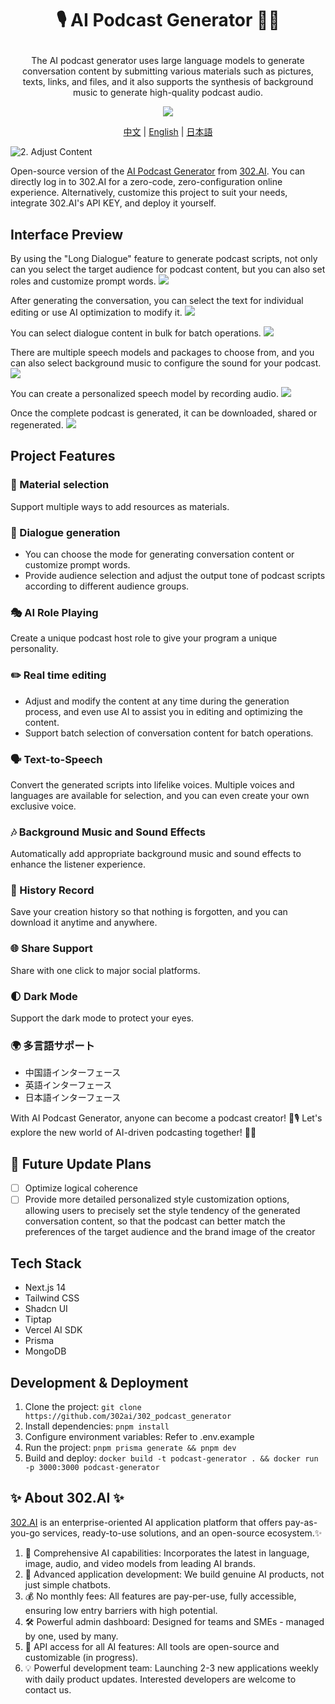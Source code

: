# <p align="center">🎙️ AI Podcast Generator 🚀✨</p>

<p align="center">The AI podcast generator uses large language models to generate conversation content by submitting various materials such as pictures, texts, links, and files, and it also supports the synthesis of background music to generate high-quality podcast audio.</p>

<p align="center"><a href="https://302.ai/en/tools/podcast/" target="blank"><img src="https://file.302ai.cn/gpt/imgs/github/302_badge.png" /></a></p >

<p align="center"><a href="README_zh.md">中文</a> | <a href="README.md">English</a> | <a href="README_ja.md">日本語</a></p>

![2. Adjust Content](docs/播客生成器en.png)

Open-source version of the [AI Podcast Generator](https://302.ai/en/tools/podcast/) from [302.AI](https://302.ai).
You can directly log in to 302.AI for a zero-code, zero-configuration online experience.
Alternatively, customize this project to suit your needs, integrate 302.AI's API KEY, and deploy it yourself.

## Interface Preview
By using the "Long Dialogue" feature to generate podcast scripts, not only can you select the target audience for podcast content, but you can also set roles and customize prompt words.
![](docs/302_Podcast_Generator_en_screenshot_01.png)   

After generating the conversation, you can select the text for individual editing or use AI optimization to modify it.
![](docs/302_Podcast_Generator_en_screenshot_02.png)    

You can select dialogue content in bulk for batch operations.
![](docs/302_Podcast_Generator_en_screenshot_03.png)    

There are multiple speech models and packages to choose from, and you can also select background music to configure the sound for your podcast.
![](docs/302_Podcast_Generator_en_screenshot_04.png)    

You can create a personalized speech model by recording audio.
![](docs/302_Podcast_Generator_en_screenshot_05.png) 

Once the complete podcast is generated, it can be downloaded, shared or regenerated.
![](docs/302_Podcast_Generator_en_screenshot_06.png)

## Project Features
###  🎯  Material selection
Support multiple ways to add resources as materials.
###  📝  Dialogue generation
- You can choose the mode for generating conversation content or customize prompt words.
- Provide audience selection and adjust the output tone of podcast scripts according to different audience groups.
###  🎭  AI Role Playing
Create a unique podcast host role to give your program a unique personality.
###  ✏️  Real time editing
- Adjust and modify the content at any time during the generation process, and even use AI to assist you in editing and optimizing the content.
- Support batch selection of conversation content for batch operations.
### 🗣️ Text-to-Speech
Convert the generated scripts into lifelike voices. Multiple voices and languages are available for selection, and you can even create your own exclusive voice.
### 🎶 Background Music and Sound Effects
Automatically add appropriate background music and sound effects to enhance the listener experience.
### 📜 History Record
Save your creation history so that nothing is forgotten, and you can download it anytime and anywhere.
### 🌐 Share Support
Share with one click to major social platforms.
### 🌓 Dark Mode
Support the dark mode to protect your eyes.
### 🌍 多言語サポート
- 中国語インターフェース
- 英語インターフェース
- 日本語インターフェース


With AI Podcast Generator, anyone can become a podcast creator! 🎉🎙️ Let's explore the new world of AI-driven podcasting together! 🌟🚀

## 🚩 Future Update Plans
- [ ] Optimize logical coherence
- [ ] Provide more detailed personalized style customization options, allowing users to precisely set the style tendency of the generated conversation content, so that the podcast can better match the preferences of the target audience and the brand image of the creator

## Tech Stack
- Next.js 14
- Tailwind CSS
- Shadcn UI
- Tiptap
- Vercel AI SDK
- Prisma
- MongoDB

## Development & Deployment
1. Clone the project: `git clone https://github.com/302ai/302_podcast_generator`
2. Install dependencies: `pnpm install`
3. Configure environment variables: Refer to .env.example
4. Run the project: `pnpm prisma generate && pnpm dev`
5. Build and deploy: `docker build -t podcast-generator . && docker run -p 3000:3000 podcast-generator`


## ✨ About 302.AI ✨
[302.AI](https://302.ai) is an enterprise-oriented AI application platform that offers pay-as-you-go services, ready-to-use solutions, and an open-source ecosystem.✨
1. 🧠 Comprehensive AI capabilities: Incorporates the latest in language, image, audio, and video models from leading AI brands.
2. 🚀 Advanced application development: We build genuine AI products, not just simple chatbots.
3. 💰 No monthly fees: All features are pay-per-use, fully accessible, ensuring low entry barriers with high potential.
4. 🛠 Powerful admin dashboard: Designed for teams and SMEs - managed by one, used by many.
5. 🔗 API access for all AI features: All tools are open-source and customizable (in progress).
6. 💡 Powerful development team: Launching 2-3 new applications weekly with daily product updates. Interested developers are welcome to contact us.
